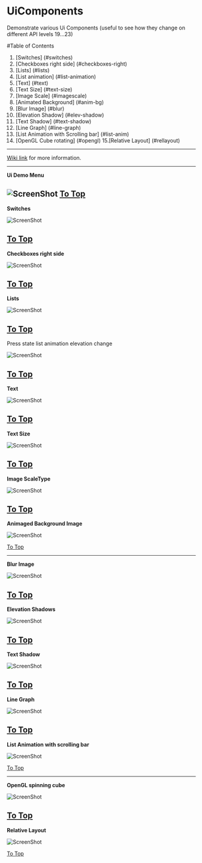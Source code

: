 # UiComponents
Demonstrate various Ui Components (useful to see how they change on different API levels 19...23)

<a name="table"></a>
#Table of Contents
1. [Switches] (#switches)
2. [Checkboxes right side] (#checkboxes-right)
3. [Lists] (#lists)
4. [List animation] (#list-animation)
5. [Text] (#text)
6. [Text Size] (#text-size)
7. [Image Scale] (#imagescale)
8. [Animated Background] (#anim-bg)
9. [Blur Image] (#blur)
10. [Elevation Shadow] (#elev-shadow)
11. [Text Shadow] (#text-shadow)
12. [Line Graph] (#line-graph)
13. [List Animation with Scrolling bar] (#list-anim)
14. [OpenGL Cube rotating] (#opengl)
15.[Relative Layout] (#rellayout)


***

[Wiki link](http://landenlabs.com/android/uicomponents/uicomponents.html) for more information.

---
<a name="menu"></a>
**Ui Demo Menu** 

![ScreenShot](https://raw.github.com/landenlabs2/all_UiDemo/master/screenshots/uidemo-menu.png)
[To Top](#table)
---
<a name="switches"></a>
**Switches** 

![ScreenShot](http://landenlabs.com/android/uicomponents/switches.gif)

[To Top](#table)
---
<a name="checkboxes-right"></a>
**Checkboxes right side**
 
![ScreenShot](http://landenlabs.com/android/uicomponents/checkright.gif)

[To Top](#table)
---
<a name="lists"></a>
**Lists**

![ScreenShot](http://landenlabs.com/android/uicomponents/lists.gif)

[To Top](#table)
---
<a name="list-animation"></a>
Press state list animation elevation change 

![ScreenShot](http://landenlabs.com/android/uicomponents/elevation.gif)

[To Top](#table)
---
<a name="text"></a>
**Text**

![ScreenShot](https://raw.github.com/landenlabs2/all_UiDemo/master/screenshots/page1-text.png)

[To Top](#table)
---
<a name="text-size"></a>
**Text Size** 

![ScreenShot](https://raw.github.com/landenlabs2/all_UiDemo/master/screenshots/uidemo-textsize.jpg)

[To Top](#table)
---
<a name="imagescale"></a>
**Image ScaleType** 

![ScreenShot](https://raw.github.com/landenlabs2/all_UiDemo/master/screenshots/uidemo-imagescale.jpg)

[To Top](#table)
---
<a name="anim-bg"></a>
**Animaged Background Image** 

![ScreenShot](https://raw.github.com/landenlabs2/all_UiDemo/master/screenshots/uidemo-anim-bg.gif)

[To Top](#table)

---
<a name="blur"></a>
**Blur Image** 

![ScreenShot](https://raw.github.com/landenlabs2/all_UiDemo/master/screenshots/uidemo-blur1.jpg)

[To Top](#table)
---
<a name="elev-shadow"></a>
**Elevation Shadows** 

![ScreenShot](https://raw.github.com/landenlabs2/all_UiDemo/master/screenshots/uidemo-elev-shadow.gif)

[To Top](#table)
---
<a name="text-shadow"></a>
**Text Shadow** 

![ScreenShot](https://raw.github.com/landenlabs2/all_UiDemo/master/screenshots/uidemo-text-shadow.jpg)

[To Top](#table)
---
<a name="line-graph"></a>
**Line Graph** 

![ScreenShot](https://raw.github.com/landenlabs2/all_UiDemo/master/screenshots/uidemo-graph.gif)

[To Top](#table)
---
<a name="list-anim"></a>
**List Animation with scrolling bar** 

             
![ScreenShot](https://raw.github.com/landenlabs2/all_UiDemo/master/screenshots/uidemo-list-anim.gif)

[To Top](#table)

---
<a name="opengl"></a>
**OpenGL spinning cube** 

![ScreenShot](https://raw.github.com/landenlabs2/all_UiDemo/master/screenshots/uidemo-opengl.gif)

[To Top](#table)
---
<a name="rellayout"></a>
**Relative Layout** 

![ScreenShot](https://raw.github.com/landenlabs2/all_UiDemo/master/screenshots/uidemo-rellayout.jpg)

[To Top](#table)
